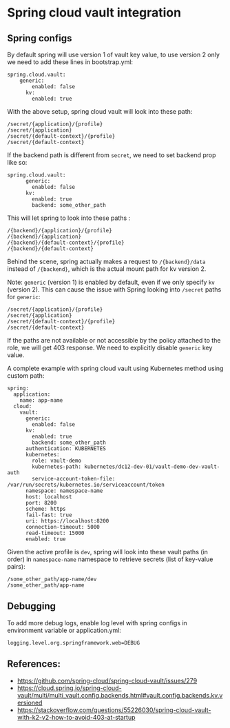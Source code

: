 # Spring cloud vault integration
## Spring configs
By default spring will use version 1 of vault key value, to use version 2 only we need to add these lines in bootstrap.yml:
```
spring.cloud.vault:
    generic:
        enabled: false
      kv:
        enabled: true    
```
With the above setup, spring cloud vault will look into these path:
```
/secret/{application}/{profile}
/secret/{application}
/secret/{default-context}/{profile}
/secret/{default-context}
```
If the backend path is different from `secret`, we need to set backend prop like so:
```
spring.cloud.vault:
      generic:
        enabled: false
      kv:
        enabled: true
        backend: some_other_path
```
This will let spring to look into these paths :
```
/{backend}/{application}/{profile}
/{backend}/{application}
/{backend}/{default-context}/{profile}
/{backend}/{default-context}
```
Behind the scene, spring actually makes a request to `/{backend}/data` instead of `/{backend}`, which is the actual mount path for kv version 2.   

Note: `generic` (version 1) is enabled by default, even if we only specify `kv` (version 2). This can cause the issue with Spring looking into `/secret` paths for `generic`:
```
/secret/{application}/{profile}
/secret/{application}
/secret/{default-context}/{profile}
/secret/{default-context}
```
If the paths are not available or not accessible by the policy attached to the role, we will get 403 response. We need to explicitly disable `generic` key value.   

A complete example with spring cloud vault using Kubernetes method using custom path:
```
spring:
  application:
    name: app-name
  cloud:
    vault:
      generic:
        enabled: false
      kv:
        enabled: true
        backend: some_other_path
      authentication: KUBERNETES
      kubernetes:
        role: vault-demo
        kubernetes-path: kubernetes/dc12-dev-01/vault-demo-dev-vault-auth
        service-account-token-file: /var/run/secrets/kubernetes.io/serviceaccount/token
      namespace: namespace-name
      host: localhost
      port: 8200
      scheme: https
      fail-fast: true
      uri: https://localhost:8200
      connection-timeout: 5000
      read-timeout: 15000
      enabled: true
```
Given the active profile is `dev`, spring will look into these vault paths (in order) in `namespace-name` namespace to retrieve secrets (list of key-value pairs):
```
/some_other_path/app-name/dev
/some_other_path/app-name
```
## Debugging
To add more debug logs, enable log level with spring configs in environment variable or application.yml:
```
logging.level.org.springframework.web=DEBUG
```
## References:
- https://github.com/spring-cloud/spring-cloud-vault/issues/279
- https://cloud.spring.io/spring-cloud-vault/multi/multi_vault.config.backends.html#vault.config.backends.kv.versioned
- https://stackoverflow.com/questions/55226030/spring-cloud-vault-with-k2-v2-how-to-avoid-403-at-startup